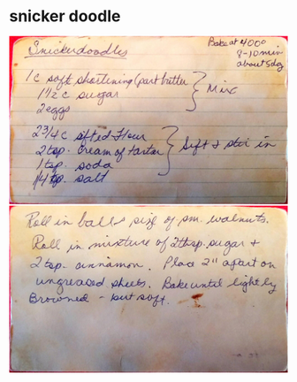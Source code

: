 snicker doodle
======================================
![Original Recipe 1](./imgs/snicker_doodle-1.jpg "Original Recipe  1")
![Original Recipe 2](./imgs/snicker_doodle-2.jpg "Original Recipe  2")
